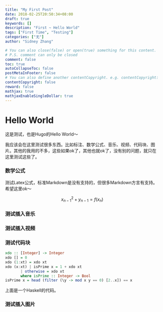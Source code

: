 ```yaml
---
title: "My First Post"
date: 2018-02-25T20:50:34+08:00
draft: true
keywords: []
description: "First ~ Hello World"
tags: ["First Time", "Testing"]
categories: ["无"]
author: "Sidney Zhang"

# You can also close(false) or open(true) something for this content.
# P.S. comment can only be closed
comment: false
toc: true
autoCollapseToc: false
postMetaInFooter: false
# You can also define another contentCopyright. e.g. contentCopyright: "This is another copyright."
contentCopyright: false
reward: false
mathjax: true
mathjaxEnableSingleDollar: true
---
```


# Hello World

这是测试，也是Hugo的Hello World～

我应该会在这里测试很多东西。比如标注、数学公式、音乐、视频、代码块、图片。其他的我用的不多，这些如果ok了，其他也就ok了，没有别的问题，就只在这里测试这些了。

<!--more-->

### 数学公式

测试Latex公式，标准Markdown是没有支持的，但很多Markdown方言有支持。希望这里ok～

$$
x_{n-1}^2 + y_{n-1} = f(x_n)
$$

### 测试插入音乐

### 测试插入视频

### 测试代码块

```Haskell
xdo :: [Integer] -> Integer
xdo [] = 0
xdo (1:xt) = xdo xt
xdo (x:xt) | isPrime x = 1 + xdo xt
	   | otherwise = xdo xt
	   where isPrime :: Integer -> Bool
isPrime x = head (filter (\y -> mod x y == 0) [2..x]) == x
```

上面是一个Haskell的代码。

### 测试插入图片


